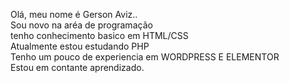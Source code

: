 Olá, meu nome é Gerson Aviz..<br>
Sou novo na aréa de programação<br>
tenho conhecimento basico em HTML/CSS<br>
Atualmente estou estudando PHP<br>
Tenho um pouco de experiencia em WORDPRESS E ELEMENTOR<br>
Estou em contante aprendizado.<br>
